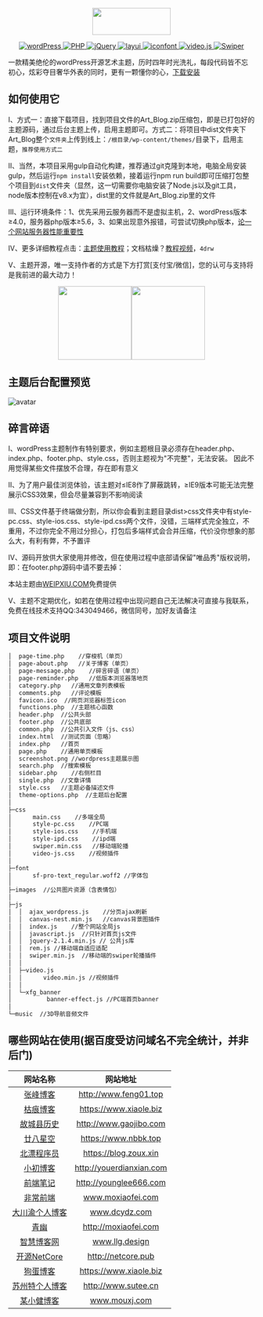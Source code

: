 <p align="center">
  <img width="160" height="55" src="https://www.weipxiu.com/wp-content/uploads/2019/06/weipxiu_logo_2.png">
</p>
<!-- 下列标签如何制作？https://shields.io/#/ -->
<p align="center">
  <a href="https://wordpress.org/">
    <img src="https://img.shields.io/badge/wordPress-5.2.3-brightgreen.svg" alt="wordPress">
  </a>
  <a href="https://www.php.net/">
    <img src="https://img.shields.io/badge/PHP-7.2.19-brightgreen.svg" alt="PHP">
  </a>
  <a href="https://jquery.com/">
    <img src="https://img.shields.io/badge/jQuery-2.1.4-brightgreen.svg" alt="jQuery">
  </a>
  <a href="http://layer.layui.com/">
    <img src="https://img.shields.io/badge/layer-3.1.1-brightgreen.svg" alt="layui">
  </a>
  <a href="https://www.iconfont.cn/">
    <img src="https://img.shields.io/badge/iocons-2.x-brightgreen.svg" alt="iconfont">
  </a>
  <a href="https://docs.videojs.com/docs/api/video.html">
    <img src="https://img.shields.io/badge/video-1.8.7-ff69b4" alt="video.js">
  </a>
  <a href="https://www.swiper.com.cn/">
    <img src="https://img.shields.io/badge/Swiper-3.4.2-blue" alt="Swiper">
  </a>
</p>

一款精美绝伦的wordPress开源艺术主题，历时四年时光洗礼，每段代码皆不忘初心，炫彩夺目奢华外表的同时，更有一颗懂你的心，[下载安装](https://github.com/weipxiu/Art_Blog/tags)

## 如何使用它

I、方式一：直接下载项目，找到项目文件的Art_Blog.zip压缩包，即是已打包好的主题源码，通过后台主题上传，启用主题即可。方式二：将项目中dist文件夹下Art_Blog整个`文件夹`上传到线上：`/根目录/wp-content/themes/`目录下，启用主题，`推荐使用方式二`

II、当然，本项目采用gulp自动化构建，推荐通过git克隆到本地，电脑全局安装gulp，然后运行`npm install`安装依赖，接着运行npm run build即可压缩打包整个项目到`dist`文件夹（显然，这一切需要你电脑安装了Node.js以及git工具，node版本控制在v8.x为宜），dist里的文件就是Art_Blog.zip里的文件

III、运行环境条件：1、优先采用云服务器而不是虚拟主机，2、wordPress版本≥4.0，服务器php版本≥5.6，3、如果出现意外报错，可尝试切换php版本，[论一个网站服务器性能重要性](https://www.weipxiu.com/3246.html)

IV、更多详细教程点击：[主题使用教程](https://www.weipxiu.com/3355.html)；文档枯燥？[教程视频](https://pan.baidu.com/s/1WdiCn__A6xQC3V9ddRSN6g)，`4drw`

V、主题开源，唯一支持作者的方式是下方打赏[支付宝/微信]，您的认可与支持将是我前进的最大动力！
<p align="center">
<img src="https://www.weipxiu.com/wp-content/uploads/2019/04/alipay.png" width="150"><img src="https://www.weipxiu.com/wp-content/uploads/2019/04/weixin.png" width="150">
</p>

## 主题后台配置预览
![avatar](https://www.weipxiu.com/wp-content/themes/Art_Blog/images/wp_theme_config.png)

## 碎言碎语

I、wordPress主题制作有特别要求，例如主题根目录必须存在header.php、index.php、footer.php、style.css，否则主题视为"不完整"，无法安装。
因此不用觉得某些文件摆放不合理，存在即有意义

II、为了用户最佳浏览体验，该主题对≤IE8作了屏蔽跳转，≥IE9版本可能无法完整展示CSS3效果，但会尽量兼容到不影响阅读

III、CSS文件基于终端做分割，所以你会看到主题目录dist>css文件夹中有style-pc.css、style-ios.css、style-ipd.css两个文件，没错，三端样式完全独立，不重用，不过你完全不用过分担心，打包后多端样式会合并压缩，代价没你想象的那么大，有利有弊，不予置评

IV、源码开放供大家使用并修改，但在使用过程中底部请保留"唯品秀"版权说明，即：在footer.php源码中请不要去掉：<p>本站主题由<a href="https://www.weipxiu.com" class="highlight">WEIPXIU.COM</a>免费提供</p>

V、主题不定期优化，如若在使用过程中出现问题自己无法解决可直接与我联系，免费在线技术支持QQ:343049466，微信同号，加好友请备注

## 项目文件说明
``` bash
│  page-time.php    //穿梭机（单页）
│  page-about.php   //关于博客（单页）
│  page-message.php    //碎言碎语（单页）
│  page-reminder.php   //低版本浏览器落地页
│  category.php   //通用文章列表模板
│  comments.php   //评论模板
│  favicon.ico  //网页浏览器标签icon
│  functions.php  //主题核心函数
│  header.php  //公共头部
│  footer.php  //公共底部
│  common.php  //公共引入文件（js、css）
│  index.html  //测试页面（忽略）
│  index.php   //首页
│  page.php    //通用单页模板
│  screenshot.png //wordpress主题展示图
│  search.php  //搜索模板
│  sidebar.php    //右侧栏目
│  single.php  //文章详情
│  style.css   //主题必备描述文件
│  theme-options.php  //主题后台配置
│  
├─css
│      main.css    //多端全局 
│      style-pc.css    //PC端
│      style-ios.css    //手机端
│      style-ipd.css    //ipd端
│      swiper.min.css   //移动端轮播
│      video-js.css    //视频插件     
│   
├─font 
│      sf-pro-text_regular.woff2 //字体包 
│ 
├─images  //公共图片资源（含表情包）
│      
├─js
│  │  ajax_wordpress.js    //分页ajax刷新
│  │  canvas-nest.min.js   //canvas背景图插件
│  │  index.js    //整个网站全局js
│  │  javascript.js  //只针对首页js文件
│  │  jquery-2.1.4.min.js // 公共js库
│  │  rem.js //移动端自适应适配
│  │  swiper.min.js  //移动端的swiper轮播插件
│  │  
│  ├─video.js 
│  │      video.min.js //视频插件
│  │      
│  └─xfg_banner
│          banner-effect.js //PC端首页banner
│          
└─music  //3D导航音频文件
 ```       


## 哪些网站在使用(据百度受访问域名不完全统计，并非后门)

|  网站名称 | 网站地址 | 
| :----: | :----: | 
| [张峰博客](http://www.feng01.top/) | http://www.feng01.top
| [枯痕博客](https://www.xiaole.biz/) | https://www.xiaole.biz
| [故城县历史](http://www.gaojibo.com/) | http://www.gaojibo.com
| [廿八星空](https://www.nbbk.top/) | https://www.nbbk.top
| [北漂程序员](https://blog.zoux.xin/) | https://blog.zoux.xin
| [小初博客](http://youerdianxian.com/) | http://youerdianxian.com
| [前端笔记](http://younglee666.com/) | http://younglee666.com
| [非常前端](http://moxiaofei.com) | www.moxiaofei.com 
| [大川渝个人博客](https://www.dcydz.com) | www.dcydz.com
| [青幽](http://moxiaofei.com) | http://moxiaofei.com
| [智慧博客网](https://www.llg.design) | www.llg.design 
| [开源NetCore](http://www.netcore.pub) | http://netcore.pub
| [狗蛋博客](https://www.xiaole.biz) | https://www.xiaole.biz
| [苏州特个人博客](http://www.sutee.cn) | http://www.sutee.cn
| [某小健博客](http://www.mouxj.com) | www.mouxj.com |
